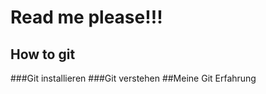 # Read me please!!!

<a name="how_to_git"></a>
## How to git
<a name="install_git"></a>
###Git installieren
<a name="understand_git"></a>
###Git verstehen
<a name="my_git_experience"></a>
##Meine Git Erfahrung